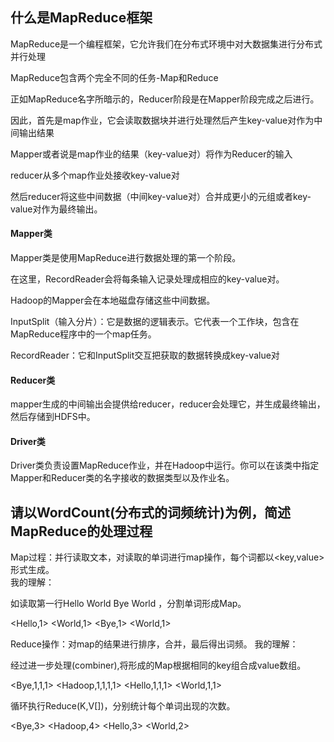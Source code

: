 ## 什么是MapReduce框架

MapReduce是一个编程框架，它允许我们在分布式环境中对大数据集进行分布式并行处理

MapReduce包含两个完全不同的任务-Map和Reduce

正如MapReduce名字所暗示的，Reducer阶段是在Mapper阶段完成之后进行。

因此，首先是map作业，它会读取数据块并进行处理然后产生key-value对作为中间输出结果

Mapper或者说是map作业的结果（key-value对）将作为Reducer的输入

reducer从多个map作业处接收key-value对

然后reducer将这些中间数据（中间key-value对）合并成更小的元组或者key-value对作为最终输出。

  
#### Mapper类

Mapper类是使用MapReduce进行数据处理的第一个阶段。

在这里，RecordReader会将每条输入记录处理成相应的key-value对。

Hadoop的Mapper会在本地磁盘存储这些中间数据。

InputSplit（输入分片）：它是数据的逻辑表示。它代表一个工作块，包含在MapReduce程序中的一个map任务。

RecordReader：它和InputSplit交互把获取的数据转换成key-value对

#### Reducer类

mapper生成的中间输出会提供给reducer，reducer会处理它，并生成最终输出，然后存储到HDFS中。

#### Driver类
Driver类负责设置MapReduce作业，并在Hadoop中运行。你可以在该类中指定Mapper和Reducer类的名字接收的数据类型以及作业名。

## 请以WordCount(分布式的词频统计)为例，简述MapReduce的处理过程

Map过程：并行读取文本，对读取的单词进行map操作，每个词都以<key,value>形式生成。  
我的理解：

如读取第一行Hello World Bye World ，分割单词形成Map。

<Hello,1> <World,1> <Bye,1> <World,1>

Reduce操作：对map的结果进行排序，合并，最后得出词频。
我的理解：

经过进一步处理(combiner),将形成的Map根据相同的key组合成value数组。

<Bye,1,1,1> <Hadoop,1,1,1,1> <Hello,1,1,1> <World,1,1>

循环执行Reduce(K,V[])，分别统计每个单词出现的次数。

<Bye,3> <Hadoop,4> <Hello,3> <World,2>